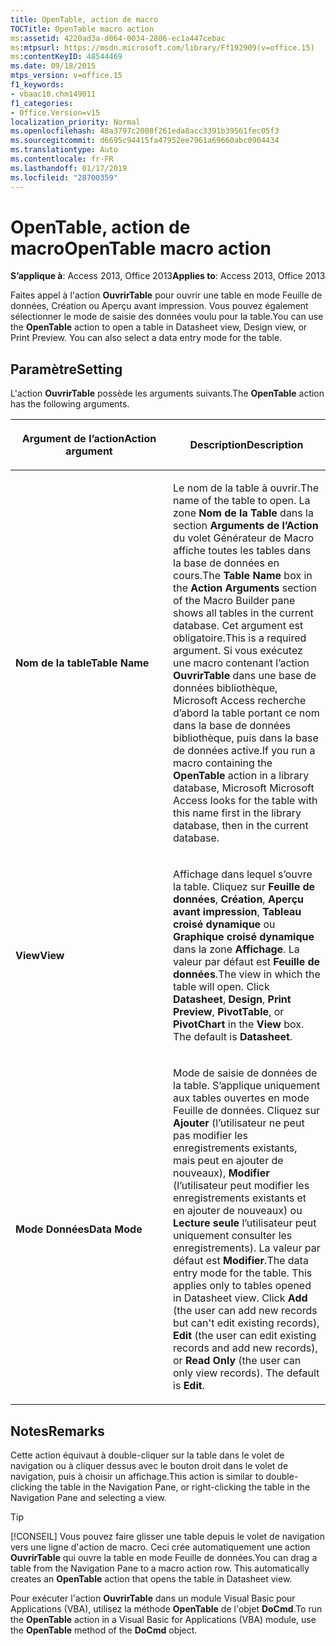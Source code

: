```yaml
---
title: OpenTable, action de macro
TOCTitle: OpenTable macro action
ms:assetid: 4220ad3a-d064-0034-2806-ec1a447cebac
ms:mtpsurl: https://msdn.microsoft.com/library/Ff192909(v=office.15)
ms:contentKeyID: 48544469
ms.date: 09/18/2015
mtps_version: v=office.15
f1_keywords:
- vbaac10.chm149011
f1_categories:
- Office.Version=v15
localization_priority: Normal
ms.openlocfilehash: 48a3797c2008f261eda8acc3391b39561fec05f3
ms.sourcegitcommit: d6695c94415fa47952ee7961a69660abc0904434
ms.translationtype: Auto
ms.contentlocale: fr-FR
ms.lasthandoff: 01/17/2019
ms.locfileid: "28700359"
---
```

# <a name="opentable-macro-action"></a><span data-ttu-id="a67e7-102">OpenTable, action de macro</span><span class="sxs-lookup"><span data-stu-id="a67e7-102">OpenTable macro action</span></span>

<span data-ttu-id="a67e7-103">**S’applique à**: Access 2013, Office 2013</span><span class="sxs-lookup"><span data-stu-id="a67e7-103">**Applies to**: Access 2013, Office 2013</span></span>

<span data-ttu-id="a67e7-p101">Faites appel à l'action **OuvrirTable** pour ouvrir une table en mode Feuille de données, Création ou Aperçu avant impression. Vous pouvez également sélectionner le mode de saisie des données voulu pour la table.</span><span class="sxs-lookup"><span data-stu-id="a67e7-p101">You can use the **OpenTable** action to open a table in Datasheet view, Design view, or Print Preview. You can also select a data entry mode for the table.</span></span>

## <a name="setting"></a><span data-ttu-id="a67e7-106">Paramètre</span><span class="sxs-lookup"><span data-stu-id="a67e7-106">Setting</span></span>

<span data-ttu-id="a67e7-107">L'action **OuvrirTable** possède les arguments suivants.</span><span class="sxs-lookup"><span data-stu-id="a67e7-107">The **OpenTable** action has the following arguments.</span></span>

<table>
<colgroup>
<col style="width: 50%" />
<col style="width: 50%" />
</colgroup>
<thead>
<tr class="header">
<th><p><span data-ttu-id="a67e7-108">Argument de l’action</span><span class="sxs-lookup"><span data-stu-id="a67e7-108">Action argument</span></span></p></th>
<th><p><span data-ttu-id="a67e7-109">Description</span><span class="sxs-lookup"><span data-stu-id="a67e7-109">Description</span></span></p></th>
</tr>
</thead>
<tbody>
<tr class="odd">
<td><p><span data-ttu-id="a67e7-110"><strong>Nom de la table</strong></span><span class="sxs-lookup"><span data-stu-id="a67e7-110"><strong>Table Name</strong></span></span></p></td>
<td><p><span data-ttu-id="a67e7-111">Le nom de la table à ouvrir.</span><span class="sxs-lookup"><span data-stu-id="a67e7-111">The name of the table to open.</span></span> <span data-ttu-id="a67e7-112">La zone <strong>Nom de la Table</strong> dans la section <strong>Arguments de l’Action</strong> du volet Générateur de Macro affiche toutes les tables dans la base de données en cours.</span><span class="sxs-lookup"><span data-stu-id="a67e7-112">The <strong>Table Name</strong> box in the <strong>Action Arguments</strong> section of the Macro Builder pane shows all tables in the current database.</span></span> <span data-ttu-id="a67e7-113">Cet argument est obligatoire.</span><span class="sxs-lookup"><span data-stu-id="a67e7-113">This is a required argument.</span></span> <span data-ttu-id="a67e7-114">Si vous exécutez une macro contenant l’action <strong>OuvrirTable</strong> dans une base de données bibliothèque, Microsoft Access recherche d’abord la table portant ce nom dans la base de données bibliothèque, puis dans la base de données active.</span><span class="sxs-lookup"><span data-stu-id="a67e7-114">If you run a macro containing the <strong>OpenTable</strong> action in a library database, Microsoft Microsoft Access looks for the table with this name first in the library database, then in the current database.</span></span></p></td>
</tr>
<tr class="even">
<td><p><span data-ttu-id="a67e7-115"><strong>View</strong></span><span class="sxs-lookup"><span data-stu-id="a67e7-115"><strong>View</strong></span></span></p></td>
<td><p><span data-ttu-id="a67e7-p103">Affichage dans lequel s’ouvre la table. Cliquez sur <strong>Feuille de données</strong>, <strong>Création</strong>, <strong>Aperçu avant impression</strong>, <strong>Tableau croisé dynamique</strong> ou <strong>Graphique croisé dynamique</strong> dans la zone <strong>Affichage</strong>. La valeur par défaut est <strong>Feuille de données</strong>.</span><span class="sxs-lookup"><span data-stu-id="a67e7-p103">The view in which the table will open. Click <strong>Datasheet</strong>, <strong>Design</strong>, <strong>Print Preview</strong>, <strong>PivotTable</strong>, or <strong>PivotChart</strong> in the <strong>View</strong> box. The default is <strong>Datasheet</strong>.</span></span></p></td>
</tr>
<tr class="odd">
<td><p><span data-ttu-id="a67e7-119"><strong>Mode Données</strong></span><span class="sxs-lookup"><span data-stu-id="a67e7-119"><strong>Data Mode</strong></span></span></p></td>
<td><p><span data-ttu-id="a67e7-p104">Mode de saisie de données de la table. S’applique uniquement aux tables ouvertes en mode Feuille de données. Cliquez sur <strong>Ajouter</strong> (l’utilisateur ne peut pas modifier les enregistrements existants, mais peut en ajouter de nouveaux), <strong>Modifier</strong> (l’utilisateur peut modifier les enregistrements existants et en ajouter de nouveaux) ou <strong>Lecture seule</strong> l’utilisateur peut uniquement consulter les enregistrements). La valeur par défaut est <strong>Modifier</strong>.</span><span class="sxs-lookup"><span data-stu-id="a67e7-p104">The data entry mode for the table. This applies only to tables opened in Datasheet view. Click <strong>Add</strong> (the user can add new records but can't edit existing records), <strong>Edit</strong> (the user can edit existing records and add new records), or <strong>Read Only</strong> (the user can only view records). The default is <strong>Edit</strong>.</span></span></p></td>
</tr>
</tbody>
</table>

## <a name="remarks"></a><span data-ttu-id="a67e7-124">Notes</span><span class="sxs-lookup"><span data-stu-id="a67e7-124">Remarks</span></span>

<span data-ttu-id="a67e7-125">Cette action équivaut à double-cliquer sur la table dans le volet de navigation ou à cliquer dessus avec le bouton droit dans le volet de navigation, puis à choisir un affichage.</span><span class="sxs-lookup"><span data-stu-id="a67e7-125">This action is similar to double-clicking the table in the Navigation Pane, or right-clicking the table in the Navigation Pane and selecting a view.</span></span>

> [!TIP]
> <span data-ttu-id="a67e7-p105">[!CONSEIL] Vous pouvez faire glisser une table depuis le volet de navigation vers une ligne d'action de macro. Ceci crée automatiquement une action **OuvrirTable** qui ouvre la table en mode Feuille de données.</span><span class="sxs-lookup"><span data-stu-id="a67e7-p105">You can drag a table from the Navigation Pane to a macro action row. This automatically creates an **OpenTable** action that opens the table in Datasheet view.</span></span>

<span data-ttu-id="a67e7-128">Pour exécuter l'action **OuvrirTable** dans un module Visual Basic pour Applications (VBA), utilisez la méthode **OpenTable** de l'objet **DoCmd**.</span><span class="sxs-lookup"><span data-stu-id="a67e7-128">To run the **OpenTable** action in a Visual Basic for Applications (VBA) module, use the **OpenTable** method of the **DoCmd** object.</span></span>

